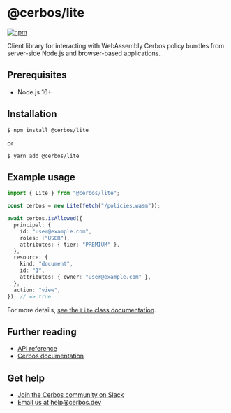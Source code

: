 # @cerbos/lite

[![npm](https://img.shields.io/npm/v/@cerbos/lite?style=flat-square)](https://www.npmjs.com/package/@cerbos/lite)

Client library for interacting with WebAssembly Cerbos policy bundles from server-side Node.js and browser-based applications.

## Prerequisites

- Node.js 16+

## Installation

```console
$ npm install @cerbos/lite
```

or

```console
$ yarn add @cerbos/lite
```

## Example usage

```typescript
import { Lite } from "@cerbos/lite";

const cerbos = new Lite(fetch("/policies.wasm"));

await cerbos.isAllowed({
  principal: {
    id: "user@example.com",
    roles: ["USER"],
    attributes: { tier: "PREMIUM" },
  },
  resource: {
    kind: "document",
    id: "1",
    attributes: { owner: "user@example.com" },
  },
  action: "view",
}); // => true
```

For more details, [see the `Lite` class documentation](../../docs/lite.lite.md).

## Further reading

- [API reference](../../docs/lite.md)
- [Cerbos documentation](https://docs.cerbos.dev)

## Get help

- [Join the Cerbos community on Slack](http://go.cerbos.io/slack)
- [Email us at help@cerbos.dev](mailto:help@cerbos.dev)

